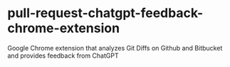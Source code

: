 # pull-request-chatgpt-feedback-chrome-extension
Google Chrome extension that analyzes Git Diffs on Github and Bitbucket and provides feedback from ChatGPT
